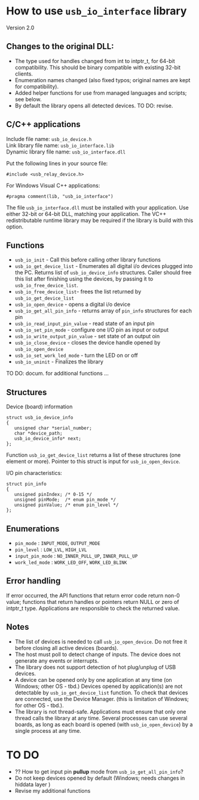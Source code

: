 How to use `usb_io_interface` library
===================================

Version 2.0

Changes to the original DLL:
----------------------------

* The type used for handles changed from int to intptr_t, for 64-bit compatibility. This should be binary compatible with existing 32-bit clients.
* Enumeration names changed (also fixed typos; original names are kept for compatibility).
* Added helper functions for use from managed languages and scripts; see below.
* By default the library opens all detected devices. TO DO: revise. 


C/C++ applications
--------------------------------

Include file name: `usb_io_device.h`  
Link library file name: `usb_io_interface.lib`  
Dynamic library file name: `usb_io_interface.dll`

Put the following lines in your source file:

    #include <usb_relay_device.h>

For Windows Visual C++ applications:

    #pragma comment(lib, "usb_io_interface")

The file `usb_io_interface.dll` must be installed with your application. Use either 32-bit or 64-bit DLL, matching your application. The VC++ redistributable runtime library may be required if the library is build with this option.


Functions
-------------

* `usb_io_init` - Call this before calling other library functions
* `usb_io_get_device_list` - Enumerates all digital i/o devices plugged into the PC. Returns list of `usb_io_device_info` structures. Caller should free this list after finishing using the devices, by passing it to `usb_io_free_device_list`.
* `usb_io_free_device_list`- frees the list returned by `usb_io_get_device_list`
* `usb_io_open_device` - opens a digital i/o device
* `usb_io_get_all_pin_info` - returns array of `pin_info` structures for each pin
* `usb_io_read_input_pin_value` - read state of an input pin
* `usb_io_set_pin_mode` - configure one I/O pin as input or output
* `usb_io_write_output_pin_value` - set state of an output oin
* `usb_io_close_device` - closes the device handle opened by `usb_io_open_device`
* `usb_io_set_work_led_mode` - turn the LED on or off
* `usb_io_uninit` -  Finalizes the library

TO DO: docum. for additional functions ...

Structures
-----------

Device (board) information

    struct usb_io_device_info
    {
	   unsigned char *serial_number;
       char *device_path;
       usb_io_device_info* next;
    };

Function `usb_io_get_device_list` returns a list of these structures (one element or more). Pointer to this struct is input for `usb_io_open_device`.

I/O pin characteristics:

    struct pin_info 
    {
       unsigned pinIndex; /* 0-15 */
       unsigned pinMode;  /* enum pin_mode */
       unsigned pinValue; /* enum pin_level */
    };
    

Enumerations
--------------

* `pin_mode` : `INPUT_MODE`, `OUTPUT_MODE`
* `pin_level` : `LOW_LVL`, `HIGH_LVL`
* `input_pin_mode` : `NO_INNER_PULL_UP`, `INNER_PULL_UP`
* `work_led_mode` : `WORK_LED_OFF`, `WORK_LED_BLINK`

## Error handling

If error occurred, the API functions that return error code return non-0 value; functions that return handles or pointers return NULL or zero of intptr_t type. Applications are responsible to check the returned value.


## Notes

* The list of devices is needed to call `usb_io_open_device`. Do not free it before closing all active devices (boards).
* The host must poll to detect change of inputs. The device does not generate any events or interrupts.
* The library does not support detection of hot plug/unplug of USB devices.
* A device can be opened only by one application at any time (on Windows; other OS - tbd.)
  Devices opened by application(s) are not detectable by `usb_io_get_device_list` function.
  To check that devices are connected, use the Device Manager.
  (this is limitation of Windows; for other OS - tbd.).
*  The library is not thread-safe. Applications must ensure that only one thread calls the library at any time. Several processes can use several boards, as long as each board is opened (with `usb_io_open_device`) by a single process at any time. 

TO DO
======
* ?? How to get input pin **pullup** mode from `usb_io_get_all_pin_info`?
* Do not keep devices opened by default (Windows; needs changes in hiddata layer )
* Revise my additional functions
